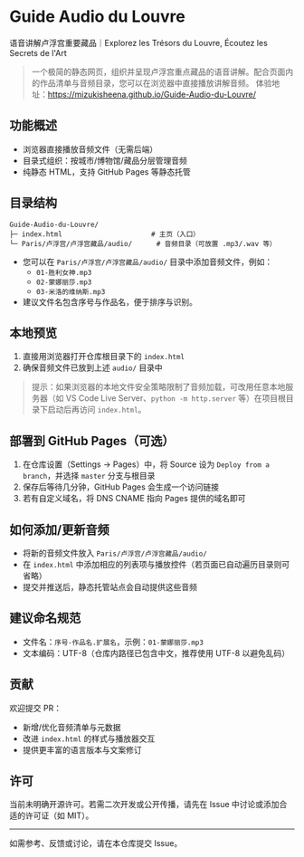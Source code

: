 # Guide Audio du Louvre

语音讲解卢浮宫重要藏品｜Explorez les Trésors du Louvre, Écoutez les Secrets de l'Art

> 一个极简的静态网页，组织并呈现卢浮宫重点藏品的语音讲解。配合页面内的作品清单与音频目录，您可以在浏览器中直接播放讲解音频。
> 体验地址：https://mizukisheena.github.io/Guide-Audio-du-Louvre/

## 功能概述
- 浏览器直接播放音频文件（无需后端）
- 目录式组织：按城市/博物馆/藏品分层管理音频
- 纯静态 HTML，支持 GitHub Pages 等静态托管

## 目录结构
```
Guide-Audio-du-Louvre/
├─ index.html                      # 主页（入口）
└─ Paris/卢浮宫/卢浮宫藏品/audio/      # 音频目录（可放置 .mp3/.wav 等）
```

- 您可以在 `Paris/卢浮宫/卢浮宫藏品/audio/` 目录中添加音频文件，例如：
  - `01-胜利女神.mp3`
  - `02-蒙娜丽莎.mp3`
  - `03-米洛的维纳斯.mp3`
- 建议文件名包含序号与作品名，便于排序与识别。

## 本地预览
1. 直接用浏览器打开仓库根目录下的 `index.html`
2. 确保音频文件已放到上述 `audio/` 目录中

> 提示：如果浏览器的本地文件安全策略限制了音频加载，可改用任意本地服务器（如 VS Code Live Server、`python -m http.server` 等）在项目根目录下启动后再访问 `index.html`。

## 部署到 GitHub Pages（可选）
1. 在仓库设置（Settings → Pages）中，将 Source 设为 `Deploy from a branch`，并选择 `master` 分支与根目录
2. 保存后等待几分钟，GitHub Pages 会生成一个访问链接
3. 若有自定义域名，将 DNS CNAME 指向 Pages 提供的域名即可

## 如何添加/更新音频
- 将新的音频文件放入 `Paris/卢浮宫/卢浮宫藏品/audio/`
- 在 `index.html` 中添加相应的列表项与播放控件（若页面已自动遍历目录则可省略）
- 提交并推送后，静态托管站点会自动提供这些音频

## 建议命名规范
- 文件名：`序号-作品名.扩展名`，示例：`01-蒙娜丽莎.mp3`
- 文本编码：UTF-8（仓库内路径已包含中文，推荐使用 UTF-8 以避免乱码）

## 贡献
欢迎提交 PR：
- 新增/优化音频清单与元数据
- 改进 `index.html` 的样式与播放器交互
- 提供更丰富的语言版本与文案修订

## 许可
当前未明确开源许可。若需二次开发或公开传播，请先在 Issue 中讨论或添加合适的许可证（如 MIT）。

---

如需参考、反馈或讨论，请在本仓库提交 Issue。
